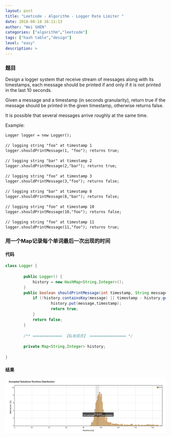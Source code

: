 ```yaml
---
layout: post
title: "Leetcode - Algorithm - Logger Rate Limiter "
date: 2018-08-18 16:11:13
author: "Wei SHEN"
categories: ["algorithm","leetcode"]
tags: ["hash table","design"]
level: "easy"
description: >
---
```


### 题目
Design a logger system that receive stream of messages along with its timestamps, each message should be printed if and only if it is not printed in the last 10 seconds.

Given a message and a timestamp (in seconds granularity), return true if the message should be printed in the given timestamp, otherwise returns false.

It is possible that several messages arrive roughly at the same time.

Example:
```
Logger logger = new Logger();

// logging string "foo" at timestamp 1
logger.shouldPrintMessage(1, "foo"); returns true;

// logging string "bar" at timestamp 2
logger.shouldPrintMessage(2,"bar"); returns true;

// logging string "foo" at timestamp 3
logger.shouldPrintMessage(3,"foo"); returns false;

// logging string "bar" at timestamp 8
logger.shouldPrintMessage(8,"bar"); returns false;

// logging string "foo" at timestamp 10
logger.shouldPrintMessage(10,"foo"); returns false;

// logging string "foo" at timestamp 11
logger.shouldPrintMessage(11,"foo"); returns true;
```

### 用一个Map记录每个单词最后一次出现的时间

#### 代码
```java
class Logger {

        public Logger() {
            history = new HashMap<String,Integer>();
        }
        public boolean shouldPrintMessage(int timestamp, String message) {
            if (!history.containsKey(message) || timestamp - history.get(message) >= 10) {
                    history.put(message,timestamp);
                    return true;
            }
            return false;
        }

        /** ============= 【私有成员】 ================ */

        private Map<String,Integer> history;

}
```

#### 结果
![logger-rate-limiter-1](/images/leetcode/logger-rate-limiter-1.png)
